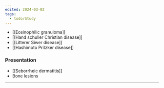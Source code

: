 ```yaml
---
edited: 2024-03-02
tags:
  - todo/Study
---
```

- [[Eosinophilic granuloma]]
- [[Hand schuller Christian disease]]
- [[Litterer Siwer disease]] 
- [[Hashimoto Pritzker disease]] 

### Presentation
- [[Seborrheic dermatitis]] 
- Bone lesions 

---
